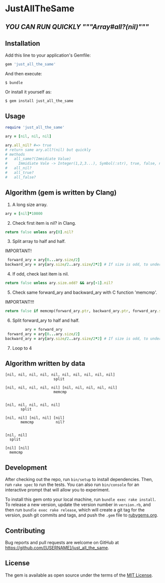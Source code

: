 # JustAllTheSame

## ***YOU CAN RUN QUICKLY """Array#all?(nil)"""***

## Installation

Add this line to your application's Gemfile:

```ruby
gem 'just_all_the_same'
```

And then execute:

    $ bundle

Or install it yourself as:

    $ gem install just_all_the_same

## Usage

```ruby
require 'just_all_the_same'

ary = [nil, nil, nil]

ary.all_nil? #=> true
# return same ary.all?(nil) but quickly
# methods
#   all_same?(Immidiate Value)
#     Immidiate Vale -> Integer(1,2,3...), Symbol(:str), true, false, nil
#   all_nil?
#   all_true?
#   all_false?
```

## Algorithm (gem is written by Clang)

1. A long size array.

```ruby
ary = [nil]*10000
```

2. Check first item is nil? in Clang.

```ruby
return false unless ary[0].nil?
```

3. Split array to half and half.

IMPORTANT!

```ruby
 forward_ary = ary[0...ary.size/2]
backward_ary = ary[ary.size/2..ary.size/2*2] # If size is odd, to under even.
```

4. If odd, check last item is nil.

```ruby
return false unless ary.size.odd? && ary[-1].nil?
```

5. Check same forward_ary and backward_ary with C function 'memcmp'.

IMPORTANT!!!

```ruby
return false if memcmp(forward_ary.ptr, backward_ary.ptr, forward_ary.size)
```

6. Split forward_ary to half and half.

```ruby
         ary = forward_ary
 forward_ary = ary[0...ary.size/2]
backward_ary = ary[ary.size/2..ary.size/2*2] # If size is odd, to under even.
```

7. Loop to 4

## Algorithm written by data
```
[nil, nil, nil, nil, nil, nil, nil, nil, nil, nil]
                      split

[nil, nil, nil, nil, nil] [nil, nil, nil, nil, nil]
                      memcmp


[nil, nil, nil, nil, nil]
       split

[nil, nil] [nil, nil] [nil]
       memcmp          nil?


[nil, nil]
  split

[nil] [nil]
  memcmp
```

## Development

After checking out the repo, run `bin/setup` to install dependencies. Then, run `rake spec` to run the tests. You can also run `bin/console` for an interactive prompt that will allow you to experiment.

To install this gem onto your local machine, run `bundle exec rake install`. To release a new version, update the version number in `version.rb`, and then run `bundle exec rake release`, which will create a git tag for the version, push git commits and tags, and push the `.gem` file to [rubygems.org](https://rubygems.org).

## Contributing

Bug reports and pull requests are welcome on GitHub at https://github.com/[USERNAME]/just_all_the_same.

## License

The gem is available as open source under the terms of the [MIT License](https://opensource.org/licenses/MIT).
